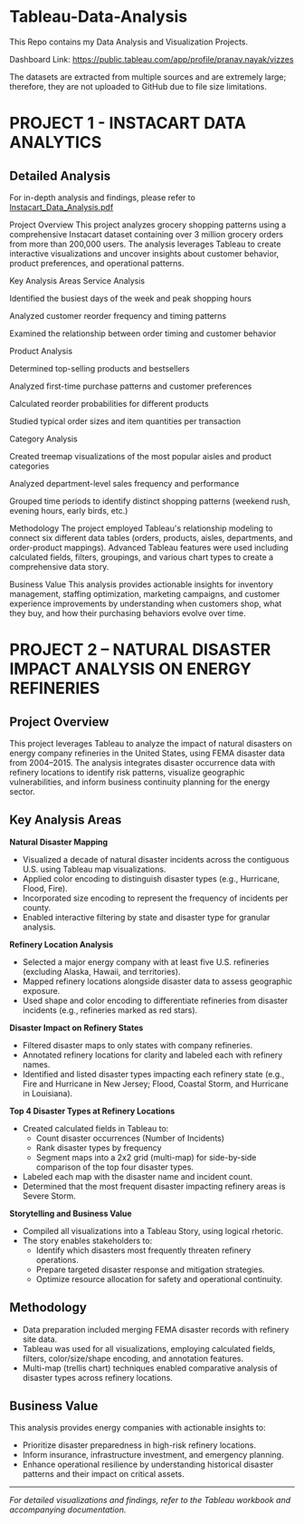 # Tableau-Data-Analysis
This Repo contains my Data Analysis and Visualization Projects.

Dashboard Link: https://public.tableau.com/app/profile/pranav.nayak/vizzes

The datasets are extracted from multiple sources and are extremely large; therefore, they are not uploaded to GitHub due to file size limitations.

# PROJECT 1 - INSTACART DATA ANALYTICS
## Detailed Analysis
For in-depth analysis and findings, please refer to [Instacart_Data_Analysis.pdf](./Instacart_Data_Analysis.pdf)


Project Overview
This project analyzes grocery shopping patterns using a comprehensive Instacart dataset containing over 3 million grocery orders from more than 200,000 users. The analysis leverages Tableau to create interactive visualizations and uncover insights about customer behavior, product preferences, and operational patterns.

Key Analysis Areas
Service Analysis

Identified the busiest days of the week and peak shopping hours

Analyzed customer reorder frequency and timing patterns

Examined the relationship between order timing and customer behavior

Product Analysis

Determined top-selling products and bestsellers

Analyzed first-time purchase patterns and customer preferences

Calculated reorder probabilities for different products

Studied typical order sizes and item quantities per transaction

Category Analysis

Created treemap visualizations of the most popular aisles and product categories

Analyzed department-level sales frequency and performance

Grouped time periods to identify distinct shopping patterns (weekend rush, evening hours, early birds, etc.)

Methodology
The project employed Tableau's relationship modeling to connect six different data tables (orders, products, aisles, departments, and order-product mappings). Advanced Tableau features were used including calculated fields, filters, groupings, and various chart types to create a comprehensive data story.

Business Value
This analysis provides actionable insights for inventory management, staffing optimization, marketing campaigns, and customer experience improvements by understanding when customers shop, what they buy, and how their purchasing behaviors evolve over time.


# PROJECT 2 – NATURAL DISASTER IMPACT ANALYSIS ON ENERGY REFINERIES

## Project Overview

This project leverages Tableau to analyze the impact of natural disasters on energy company refineries in the United States, using FEMA disaster data from 2004–2015. The analysis integrates disaster occurrence data with refinery locations to identify risk patterns, visualize geographic vulnerabilities, and inform business continuity planning for the energy sector.

## Key Analysis Areas

**Natural Disaster Mapping**

- Visualized a decade of natural disaster incidents across the contiguous U.S. using Tableau map visualizations.
- Applied color encoding to distinguish disaster types (e.g., Hurricane, Flood, Fire).
- Incorporated size encoding to represent the frequency of incidents per county.
- Enabled interactive filtering by state and disaster type for granular analysis.

**Refinery Location Analysis**

- Selected a major energy company with at least five U.S. refineries (excluding Alaska, Hawaii, and territories).
- Mapped refinery locations alongside disaster data to assess geographic exposure.
- Used shape and color encoding to differentiate refineries from disaster incidents (e.g., refineries marked as red stars).

**Disaster Impact on Refinery States**

- Filtered disaster maps to only states with company refineries.
- Annotated refinery locations for clarity and labeled each with refinery names.
- Identified and listed disaster types impacting each refinery state (e.g., Fire and Hurricane in New Jersey; Flood, Coastal Storm, and Hurricane in Louisiana).

**Top 4 Disaster Types at Refinery Locations**

- Created calculated fields in Tableau to:
  - Count disaster occurrences (Number of Incidents)
  - Rank disaster types by frequency
  - Segment maps into a 2x2 grid (multi-map) for side-by-side comparison of the top four disaster types.
- Labeled each map with the disaster name and incident count.
- Determined that the most frequent disaster impacting refinery areas is Severe Storm.

**Storytelling and Business Value**

- Compiled all visualizations into a Tableau Story, using logical rhetoric.
- The story enables stakeholders to:
  - Identify which disasters most frequently threaten refinery operations.
  - Prepare targeted disaster response and mitigation strategies.
  - Optimize resource allocation for safety and operational continuity.

## Methodology

- Data preparation included merging FEMA disaster records with refinery site data.
- Tableau was used for all visualizations, employing calculated fields, filters, color/size/shape encoding, and annotation features.
- Multi-map (trellis chart) techniques enabled comparative analysis of disaster types across refinery locations.

## Business Value

This analysis provides energy companies with actionable insights to:
- Prioritize disaster preparedness in high-risk refinery locations.
- Inform insurance, infrastructure investment, and emergency planning.
- Enhance operational resilience by understanding historical disaster patterns and their impact on critical assets.

---

*For detailed visualizations and findings, refer to the Tableau workbook and accompanying documentation.*


